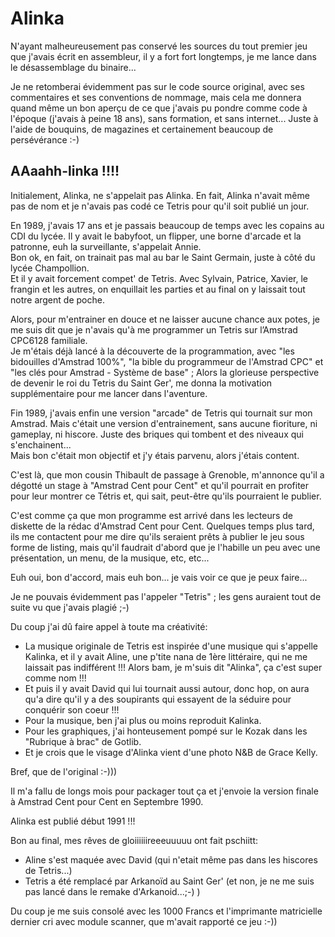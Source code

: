 # Alinka

N'ayant malheureusement pas conservé les sources du tout premier jeu que j'avais écrit en assembleur, il y a fort fort longtemps, je me lance dans le désassemblage du binaire...

Je ne retomberai évidemment pas sur le code source original, avec ses commentaires et ses conventions de nommage, mais cela me donnera quand même un bon aperçu de ce que j'avais pu pondre comme code à l'époque (j'avais à peine 18 ans), sans formation, et sans internet...
Juste à l'aide de bouquins, de magazines et certainement beaucoup de persévérance :-)




## AAaahh-linka !!!!

Initialement, Alinka, ne s'appelait pas Alinka. En fait, Alinka n'avait même pas de nom et je n'avais pas codé ce Tetris pour qu'il soit publié un jour.

En 1989, j'avais 17 ans et je passais beaucoup de temps avec les copains au CDI du lycée. Il y avait le babyfoot, un flipper, une borne d'arcade et la patronne, euh la surveillante, s'appelait Annie.  
Bon ok, en fait, on trainait pas mal au bar le Saint Germain, juste à côté du lycée Champollion.  
Et il y avait forcement compet' de Tetris. Avec Sylvain, Patrice, Xavier, le frangin et les autres, on enquillait les parties et au final on y laissait tout notre argent de poche.

Alors, pour m'entrainer en douce et ne laisser aucune chance aux potes, je me suis dit que je n'avais qu'à me programmer un Tetris sur l’Amstrad CPC6128 familiale.  
Je m'étais déjà lancé à la découverte de la programmation, avec "les bidouilles d'Amstrad 100%", "la bible du programmeur de l'Amstrad CPC" et "les clés pour Amstrad - Système de base" ; Alors la glorieuse perspective de devenir le roi du Tetris du Saint Ger', me donna la motivation supplémentaire pour me lancer dans l'aventure.

Fin 1989, j'avais enfin une version "arcade" de Tetris qui tournait sur mon Amstrad. Mais c'était une version d'entrainement, sans aucune fioriture, ni gameplay, ni hiscore. Juste des briques qui tombent et des niveaux qui s'enchainent...  
Mais bon c'était mon objectif et j'y étais parvenu, alors j'étais content.

C'est là, que mon cousin Thibault de passage à Grenoble, m'annonce qu'il a dégotté un stage à "Amstrad Cent pour Cent" et qu'il pourrait en profiter pour leur montrer ce Tétris et, qui sait, peut-être qu'ils pourraient le publier.

C'est comme ça que mon programme est arrivé dans les lecteurs de diskette de la rédac d'Amstrad Cent pour Cent.
Quelques temps plus tard, ils me contactent pour me dire qu'ils seraient prêts à publier le jeu sous forme de listing, mais qu'il faudrait d'abord que je l'habille un peu avec une présentation, un menu, de la musique, etc, etc...

Euh oui, bon d'accord, mais euh bon... je vais voir ce que je peux faire...

Je ne pouvais évidemment pas l'appeler "Tetris" ; les gens auraient tout de suite vu que j'avais plagié ;-)

Du coup j'ai dû faire appel à toute ma créativité:  
- La musique originale de Tetris est inspirée d'une musique qui s'appelle Kalinka, et il y avait Aline, une p'tite nana de 1ère littéraire, qui ne me laissait pas indifférent !!!
Alors bam, je m'suis dit "Alinka", ça c'est super comme nom !!!  
- Et puis il y avait David qui lui tournait aussi autour, donc hop, on aura qu'a dire qu'il y a des soupirants qui essayent de la séduire pour conquérir son coeur !!!
- Pour la musique, ben j'ai plus ou moins reproduit Kalinka.
- Pour les graphiques, j'ai honteusement pompé sur le Kozak dans les "Rubrique à brac" de Gotlib.
- Et je crois que le visage d'Alinka vient d'une photo N&B de Grace Kelly.  

Bref, que de l'original :-)))

Il m'a fallu de longs mois pour packager tout ça et j'envoie la version finale à Amstrad Cent pour Cent en Septembre 1990.

Alinka est publié début 1991 !!!

Bon au final, mes rêves de gloiiiiiireeeuuuuu ont fait pschiitt:
- Aline s'est maquée avec David (qui n'etait même pas dans les hiscores de Tetris...)
- Tetris a été remplacé par Arkanoïd au Saint Ger' (et non, je ne me suis pas lancé dans le remake d'Arkanoid...;-) )

Du coup je me suis consolé avec les 1000 Francs et l'imprimante matricielle dernier cri avec module scanner, que m'avait rapporté ce jeu :-))




